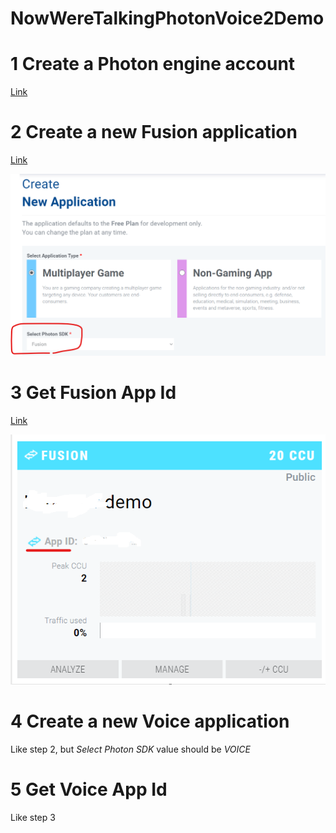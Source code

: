 # NowWereTalkingPhotonVoice2Demo

# 1 Create a Photon engine account

[Link](https://id.photonengine.com/account/signup)

# 2 Create a new Fusion application

[Link](https://dashboard.photonengine.com/app/create)

![Alt text](fusion.png "Optional title")

# 3 Get Fusion App Id

[Link](https://dashboard.photonengine.com/)

![Alt text](fusion2.png "Optional title")

# 4 Create a new Voice application

Like step 2, but *Select Photon SDK* value should be *VOICE*

# 5 Get Voice App Id

Like step 3
